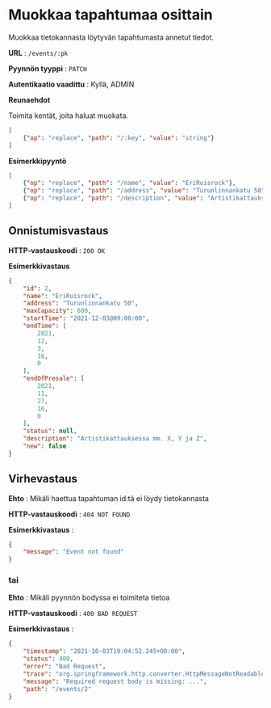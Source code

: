 # Muokkaa tapahtumaa osittain

Muokkaa tietokannasta löytyvän tapahtumasta annetut tiedot.

**URL** : `/events/:pk`

**Pyynnön tyyppi** : `PATCH`

**Autentikaatio vaadittu** : Kyllä, ADMIN

**Reunaehdot**

Toimita kentät, joita haluat muokata.

```json
[
    {"op": "replace", "path": "/:key", "value": "string"}
]
```

**Esimerkkipyyntö** 

```json
[
    {"op": "replace", "path": "/name", "value": "EriRuisrock"},
    {"op": "replace", "path": "/address", "value": "Turunlinnankatu 50"},
    {"op": "replace", "path": "/description", "value": "Artistikattauksessa mm. X, Y ja Z"}
]
```

## Onnistumisvastaus

**HTTP-vastauskoodi** : `200 OK`

**Esimerkkivastaus**

```json
{
    "id": 2,
    "name": "EriRuisrock",
    "address": "Turunlinnankatu 50",
    "maxCapacity": 600,
    "startTime": "2021-12-03@09:00:00",
    "endTime": [
        2021,
        12,
        3,
        16,
        0
    ],
    "endOfPresale": [
        2021,
        11,
        27,
        16,
        0
    ],
    "status": null,
    "description": "Artistikattauksessa mm. X, Y ja Z",
    "new": false
}
```

## Virhevastaus

**Ehto** : Mikäli haettua tapahtuman id:tä ei löydy tietokannasta

**HTTP-vastauskoodi** : `404 NOT FOUND`

**Esimerkkivastaus** :

```json
{
    "message": "Event not found"
}
```

### tai

**Ehto** : Mikäli pyynnön bodyssa ei toimiteta tietoa

**HTTP-vastauskoodi** : `400 BAD REQUEST`

**Esimerkkivastaus** :

```json
{
    "timestamp": "2021-10-03T19:04:52.245+00:00",
    "status": 400,
    "error": "Bad Request",
    "trace": "org.springframework.http.converter.HttpMessageNotReadableException: Required request body is missing:...",
    "message": "Required request body is missing: ...",
    "path": "/events/2"
}
```